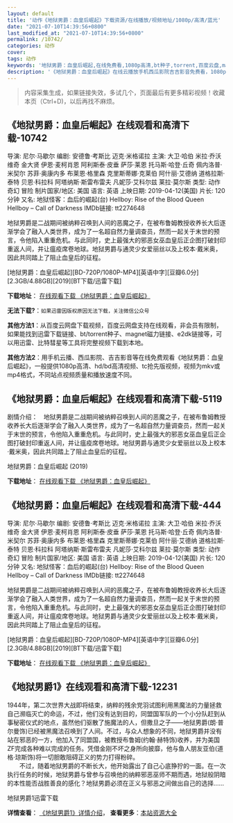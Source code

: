 ```yaml
---
layout: default
title: '动作《地狱男爵：血皇后崛起》下载资源/在线播放/视频地址/1080p/高清/蓝光'
date: "2021-07-10T14:39:56+0800"
last_modified_at: "2021-07-10T14:39:56+0800"
permalink: /10742/
categories: 动作
cover:
tags: 动作
keywords: '地狱男爵：血皇后崛起,在线免费看,1080p高清,bt种子,torrent,百度云盘,magnet,磁力链,迅雷下载资源'
description: '《地狱男爵：血皇后崛起》在线云播放手机西瓜影院吉吉影音免费看，1080p高清bd/hd未删减完整版和tc抢先枪版，mkv/mp4格式，附带bt/torrent种子、magnet/磁力链、百度云盘、网盘资源迅雷下载链接'
---
```


>内容采集生成，如果链接失效，多试几个，页面最后有更多精彩视频！收藏本页（Ctrl+D)，以后再找不麻烦。


## 《地狱男爵：血皇后崛起》在线观看和高清下载-10742

导演: 尼尔·马歇尔 编剧: 安德鲁·考斯比 迈克·米格诺拉 主演: 大卫·哈伯 米拉·乔沃维奇 金大贤 伊恩·麦柯肖恩 阿利斯泰·皮垂 萨莎·莱恩 托马斯·哈登·丘奇 佩内洛普·米契尔 苏菲·奥康内多 布莱恩·格里森 克里斯蒂娜·克莱伯 阿什丽·艾德纳 道格拉斯·泰特 贝恩·科拉科 阿塔纳斯·斯雷布雷夫 凡妮莎·艾科尔兹 莱拉·莫尔斯 类型: 动作 奇幻 冒险 制片国家/地区: 美国 语言: 英语 上映日期: 2019-04-12(美国) 片长: 120分钟 又名: 地狱怪客：血后的崛起(台) Hellboy: Rise of the Blood Queen Hellboy – Call of Darkness IMDb链接: tt2274648

地狱男爵是二战期间被纳粹召唤到人间的恶魔之子，在被布鲁姆教授收养长大后逐渐学会了融入人类世界，成为了一名超自然力量调查员，然而一起关于末世的预言，令他陷入重重危机。与此同时，史上最强大的邪恶女巫血皇后正企图打破封印重返人间，并让瘟疫席卷地球。地狱男爵与通灵少女爱丽丝以及上校本·戴米奥，因此共同踏上了阻止血皇后的征程。


[地狱男爵：血皇后崛起][BD-720P/1080P-MP4][英语中字][豆瓣6.0分][2.3GB/4.88GB][2019][BT下载/迅雷下载]

**下载地址**： [在线观看下载 《地狱男爵：血皇后崛起》](https://www.btdx8.com/torrent/dynjxhhjq_2019.html) 


**无法下载?**：`如果迅雷因版权原因无法下载，关注微信公众号 `

**其他方法1**：从百度云网盘下载视频，百度云网盘支持在线观看，非会员有限制，如果能找到迅雷下载链接、bt/torrent种子、magnet磁力链接、e2dk链接等，可以用迅雷、比特彗星等工具将完整视频下载到本地。

**其他方法2**：用手机云播、西瓜影院、吉吉影音等在线免费观看《地狱男爵：血皇后崛起》，一般提供1080p高清、hd/bd高清视频、tc抢先版视频，视频为mkv或mp4格式，不同站点视频质量和播放速度不同。


## 《地狱男爵：血皇后崛起》在线观看和高清下载-5119

剧情介绍：　地狱男爵是二战期间被纳粹召唤到人间的恶魔之子，在被布鲁姆教授收养长大后逐渐学会了融入人类世界，成为了一名超自然力量调查员，然而一起关于末世的预言，令他陷入重重危机。与此同时，史上最强大的邪恶女巫血皇后正企图打破封印重返人间，并让瘟疫席卷地球。地狱男爵与通灵少女爱丽丝以及上校本·戴米奥，因此共同踏上了阻止血皇后的征程。


地狱男爵：血皇后崛起 (2019)

**下载地址**： [在线观看下载 《地狱男爵：血皇后崛起》](https://www.btbtdy.me/btdy/dy16443.html) 


## 《地狱男爵：血皇后崛起》在线观看和高清下载-444

导演: 尼尔·马歇尔 编剧: 安德鲁·考斯比 迈克·米格诺拉 主演: 大卫·哈伯 米拉·乔沃维奇 金大贤 伊恩·麦柯肖恩 阿利斯泰·皮垂 萨莎·莱恩 托马斯·哈登·丘奇 佩内洛普·米契尔 苏菲·奥康内多 布莱恩·格里森 克里斯蒂娜·克莱伯 阿什丽·艾德纳 道格拉斯·泰特 贝恩·科拉科 阿塔纳斯·斯雷布雷夫 凡妮莎·艾科尔兹 莱拉·莫尔斯 类型: 动作 奇幻 冒险 制片国家/地区: 美国 语言: 英语 上映日期: 2019-04-12(美国) 片长: 120分钟 又名: 地狱怪客：血后的崛起(台) Hellboy: Rise of the Blood Queen Hellboy – Call of Darkness IMDb链接: tt2274648

地狱男爵是二战期间被纳粹召唤到人间的恶魔之子，在被布鲁姆教授收养长大后逐渐学会了融入人类世界，成为了一名超自然力量调查员，然而一起关于末世的预言，令他陷入重重危机。与此同时，史上最强大的邪恶女巫血皇后正企图打破封印重返人间，并让瘟疫席卷地球。地狱男爵与通灵少女爱丽丝以及上校本·戴米奥，因此共同踏上了阻止血皇后的征程。


[地狱男爵：血皇后崛起][BD-720P/1080P-MP4][英语中字][豆瓣6.0分][2.3GB/4.88GB][2019][BT下载/迅雷下载]

**下载地址**： [在线观看下载 《地狱男爵：血皇后崛起》](https://www.btdx8.com/torrent/dynjxhhjq_2019.html) 


## 《地狱男爵1》在线观看和高清下载-12231

1944年，第二次世界大战即将结束，纳粹的残余党羽试图利用黑魔法的力量拯救自己濒临灭亡的命运，不过，他们没有达到目的，同盟国军队的一个小分队赶到从事秘密仪式的地点，虽然他们驱散了施魔法的人，但撒旦之子——地狱男爵(朗&middot;普尔曼饰)已经被黑魔法召唤到了人间。不过，与众人想象的不同，地狱男爵并没有站在邪恶的一方，他加入了同盟国，被教授布鲁姆(约翰·赫特饰)收养，并为美国ZF完成各种难以完成的任务。凭借金刚不坏之身所向披靡，他与鱼人朋友亚伯(道格·琼斯饰)将一切胆敢阻碍正义的势力打得粉碎。<br />　　不过，随着地狱男爵的不断长大，他开始露出了自己心底狰狞的一面。在一次执行任务的时候，地狱男爵与曾参与召唤他的纳粹邪恶巫师不期而遇，地狱般阴暗的本性能否战胜善良的感化？地狱男爵必须在正义与邪恶之间做出自己的选择……


地狱男爵1迅雷下载

**详情查看**： [《地狱男爵1》详情介绍](/movie/12231/)， **查看更多**：[本站资源大全](/movie/t/all/)

